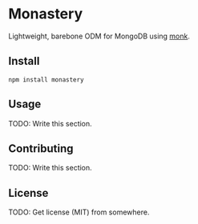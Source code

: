 # Monastery

Lightweight, barebone ODM for MongoDB using [monk](http://github.com/learnboost/monk).

## Install

`npm install monastery`

## Usage

TODO: Write this section.

## Contributing

TODO: Write this section.

## License

TODO: Get license (MIT) from somewhere.